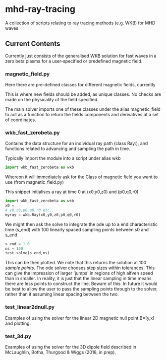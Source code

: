 # mhd-ray-tracing
A collection of scripts relating to ray tracing methods (e.g. WKB) for
MHD waves 

## Current Contents
Currently just consists of the generalised WKB solution for fast waves 
in a zero beta plasma for a user-specified or predefined magnetic field.

### magnetic_field.py 

Here there are pre-defined classes for different magnetic fields,
currently 

This is where new fields should be added, as unique classes. No checks
are made on the physicality of the field specified.

The main solver imports one of these classes under the alias
magnetic_field to act as a function to return the fields components and 
derivatives at a set of coordinates. 


### wkb_fast_zerobeta.py

Contains the data structure for an individual ray path (class Ray:),
and functions related to advancing and sampling the path in time. 

Typically import the module into a script under alias wkb

```python
import wkb_fast_zerobeta as wkb
```

Whereon it will immediately ask for the Class of magnetic field you want
to use (from magnetic_field.py) 

This snippet initialises a ray at time 0 at (x0,y0,z0) and 
(p0,q0,r0) 

```python
import wkb_fast_zerobeta as wkb
x0 = 
# y0,z0,p0,q0,r0 etc..
myray = wkb.Ray(x0,y0,z0,p0,q0,r0)
```
We might then ask the solve to integrate the ode up to a end
characteristic time (s_end) with 100 linearly spaced sampling points 
between s0 and s_end

```python
s_end = 1.0
ns = 100
test.solve(s_end,ns)
```

This can be then plotted. We note that this returns the solution at 100 
*sample points*. The ode solver chooses step sizes within tolerances. 
This can give the impression of larger 'jumps' in regions of high alfven
speed than in smaller. In reality, it is just that the linear sampling
in time means there are less points to construct the line. 
Beware of this. In future it would be best to allow the user to pass 
the sampling points through to the solver, rather than it assuming 
linear spacing between the two.

### test_linear2dnull.py

Examples of using the solver for the linear 2D magnetic null point
 B=[y,x] and plotting.

### test_3d.py

Examples of using the solver for the 3D dipole field described in
McLaughlin, Botha, Thurgood & Wiggs (2018, in prep). 
